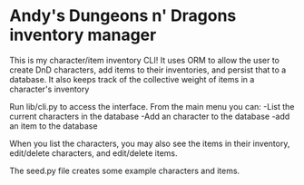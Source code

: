 # Andy's Dungeons n' Dragons inventory manager

This is my character/item inventory CLI! It uses ORM
 to allow the user to create DnD characters, add
 items to their inventories, and persist that to a
 database. It also keeps track of the collective weight of items in a character's inventory

Run lib/cli.py to access the interface.
From the main menu you can:
    -List the current characters in the database
    -Add an character to the database
    -add an item to the database

When you list the characters, you may also see the
items in their inventory, edit/delete characters, 
and edit/delete items.

The seed.py file creates some example characters and
items.
